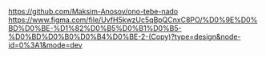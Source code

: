 https://github.com/Maksim-Anosov/ono-tebe-nado
https://www.figma.com/file/UvfH5kwzUc5qBpQCnxC8PO/%D0%9E%D0%BD%D0%BE-%D1%82%D0%B5%D0%B1%D0%B5-%D0%BD%D0%B0%D0%B4%D0%BE-2-(Copy)?type=design&node-id=0%3A1&mode=dev